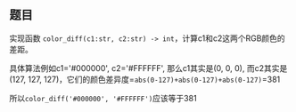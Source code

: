 ## 题目
实现函数 `color_diff(c1:str, c2:str) -> int`，计算c1和c2这两个RGB颜色的差距。

具体算法例如c1='#000000', c2='#FFFFFF', 那么c1其实是(0, 0, 0), 而c2其实是(127, 127, 127)，它们的颜色差异度=`abs(0-127)+abs(0-127)+abs(0-127)`=381

所以`color_diff('#000000', '#FFFFFF')`应该等于381

